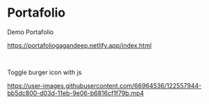 # Portafolio <br/>
Demo Portafolio <br/>

https://portafoliogagandeep.netlify.app/index.html

<br/>

Toggle burger icon with js

https://user-images.githubusercontent.com/66964536/122557944-bb5dc800-d03d-11eb-9e06-b6816cf1f79b.mp4

